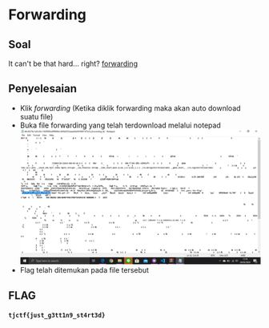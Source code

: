 # Forwarding

## Soal
It can't be that hard... right?
[forwarding](https://static.tjctf.org/d9c4527bc1d5c58c1192f00f2e2ff68f84c345fd2522aeee63a0916897197a7a_forwarding)

## Penyelesaian
- Klik _forwarding_ (Ketika diklik forwarding maka akan auto download suatu file)
- Buka file forwarding yang telah terdownload melalui notepad
![](https://github.com/NesyaKurnia/TJCTF_2020_05311840000009/blob/master/Reversing/Forwarding/Forwarding.png)
- Flag telah ditemukan pada file tersebut

## FLAG
__`tjctf{just_g3tt1n9_st4rt3d}`__
